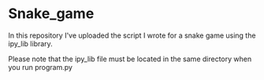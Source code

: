# Snake_game

In this repository I've uploaded the script I wrote for a snake game using the ipy_lib library. 

Please note that the ipy_lib file must be located in the same directory when you run program.py
